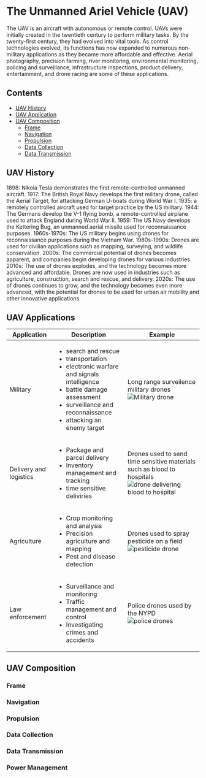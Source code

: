# The Unmanned Ariel Vehicle (UAV)

The UAV is an aircraft with autonomous or remote control. UAVs were initially created in the twentieth century to perform military tasks. By the twenty-first century, they had evolved into vital tools. As control technologies evolved, its functions has now expanded to numerous non-military applications as they became more affordable and effective. Aerial photography, precision farming, river monitoring, environmental monitoring, policing and surveillance, infrastructure inspections, product delivery, entertainment, and drone racing are some of these applications.

## Contents

- [UAV History](#UAV-History)
- [UAV Application](#UAV-Applications)
- [UAV Composition](#UAV-Composition)
  - [Frame](#Frame)
  - [Navigation](#Navigation)
  - [Propulsion](#Propulsion)
  - [Data Collection](#[Data-Collection)
  - [Data Transmission](#Data-Transmission)

## UAV History

1898: Nikola Tesla demonstrates the first remote-controlled unmanned aircraft.
1917: The British Royal Navy develops the first military drone, called the Aerial Target, for attacking German U-boats during World War I.
1935: a remotely controlled aircraft used for target practice by the US military.
1944: The Germans develop the V-1 flying bomb, a remote-controlled airplane used to attack England during World War II.
1959: The US Navy develops the Kettering Bug, an unmanned aerial missile used for reconnaissance purposes.
1960s-1970s: The US military begins using drones for reconnaissance purposes during the Vietnam War.
1980s-1990s: Drones are used for civilian applications such as mapping, surveying, and wildlife conservation.
2000s: The commercial potential of drones becomes apparent, and companies begin developing drones for various industries.
2010s: The use of drones explodes, and the technology becomes more advanced and affordable. Drones are now used in industries such as agriculture, construction, search and rescue, and delivery.
2020s: The use of drones continues to grow, and the technology becomes even more advanced, with the potential for drones to be used for urban air mobility and other innovative applications.

## UAV Applications

|Application|Description|Example|
|---|---|---|
|Military| <ul><li>search and rescue</li><li>transportation</li><li>electronic warfare and signals intelligence</li><li>battle damage assessment</li><li>surveillance and reconnaissance</li><li>attacking an enemy target</li></ul> | Long range surveilence military drones ![Military drone](https://user-images.githubusercontent.com/46016713/230248686-cbfbc51b-1bff-4964-b167-5352af8e4073.png)|
|Delivery and logistics| <ul><li>Package and parcel delivery</li><li>Inventory management and tracking</li><li>time sensitive deliviries</li></ul> | Drones used to send time sensitive materials such as blood to hospitals ![drone delivering blood to hospital](https://image.cnbcfm.com/api/v1/image/105212120-GettyImages-656134958.jpg?v=1544705065&w=1600&h=900)|
|Agriculture| <ul><li>Crop monitoring and analysis</li><li>Precision agriculture and mapping</li><li>Pest and disease detection</li></ul> | Drones used to spray pesticide on a field ![pesticide drone](https://cdn1.npcdn.net/images/15905467800ed69ff98948a13621c8f0e4869397ac.jpg?md5id=6578ea8c336aa704c7e8ea2c5f19353b&new_width=1000&new_height=1000&w=-62170009200) |
|Law enforcement| <ul><li>Surveillance and monitoring</li><li>Traffic management and control</li><li>Investigating crimes and accidents</li></ul>| Police drones used by the NYPD ![police drones](https://pbs.twimg.com/media/DtliZlXUcAA5bQu?format=jpg&name=small) |

## UAV Composition

### Frame

### Navigation

### Propulsion

### Data Collection

### Data Transmission

### Power Management


